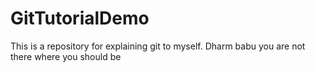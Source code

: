 # GitTutorialDemo
This is a repository for explaining git to myself. 
Dharm babu you are not there where you should be
